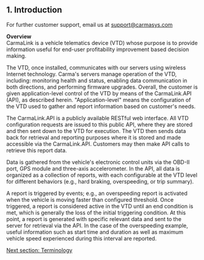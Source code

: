 <h2>1. Introduction</h2>
For further customer support, email us at <a href="mailto:support@carmasys.com?Subject=API%20v1.6">
support@carmasys.com</a>  
  
<b>Overview</b>  
CarmaLink is a vehicle telematics device (VTD) whose purpose is to provide information useful for end-user profitability improvement based decision making.

The VTD, once installed, communicates with our servers using wireless Internet technology. Carma's servers manage operation of the VTD, including: monitoring health and status, enabling data communication in both directions, and performing firmware upgrades. Overall, the customer is given application-level control of the VTD by means of the CarmaLink.API (API), as described herein. "Application-level" means the configuration of the VTD used to gather and report information based on customer's needs.  

The CarmaLink.API is a publicly available RESTful web interface. All VTD configuration requests are issued to this public API, where they are stored and then sent down to the VTD for execution. The VTD then sends data back for retrieval and reporting purposes where it is stored and made accessible via the CarmaLink.API. Customers may then make API calls to retrieve this report data.  

Data is gathered from the vehicle's electronic control units via the OBD-II port, GPS module and three-axis accelerometer. In the API, all data is organized as a collection of reports, with each configurable at the VTD level for different behaviors (e.g., hard braking, overspeeding, or trip summary).  

A report is triggered by events; e.g., an overspeeding report is activated when the vehicle is moving faster than configured threshold. Once triggered, a report is considered active in the VTD until an end condition is met, which is generally the loss of the initial triggering condition. At this point, a report is generated with specific relevant data and sent to the server for retrieval via the API. In the case of the overspeeding example, useful information such as start time and duration as well as maximum vehicle speed experienced during this interval are reported.  

<a href="https://github.com/CarmaSys/CarmaLinkAPI-unstable/blob/1.6/terminology.md">Next section: Terminology</a>
